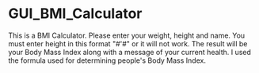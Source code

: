 # GUI_BMI_Calculator
This is a BMI Calculator. Please enter your weight, height and name. You must enter height in this format "#'#" or it will not work. The result will be your Body Mass Index along with a message of your current health. I used the formula used for determining people's Body Mass Index.
